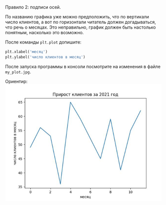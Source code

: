 Правило 2: подписи осей.


По названию графика уже можно предположить, что по вертикали число клиентов, а вот по горизонтали читатель должен догадываться, что речь о месяцах. Это неправильно, график должен быть настолько понятным, насколько это возможно.

После команды `plt.plot` допишите:
```python
plt.xlabel('месяц')
plt.ylabel('число клиентов в месяц')
```

После запуска программы в консоли посмотрите на изменения в файле `my_plot.jpg`.



Ориентир:
![TargetDown](./assets/img_3.jpg)